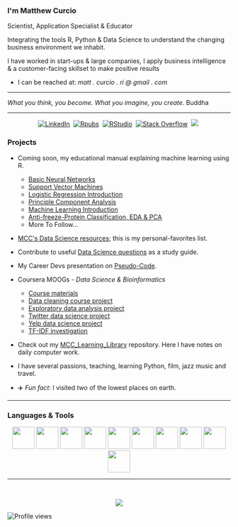 ### I'm Matthew Curcio  

Scientist, Application Specialist & Educator  

Integrating the tools R, Python & Data Science to understand the changing business environment we inhabit.  

I have worked in start-ups & large companies, I apply business intelligence & a customer-facing skillset to make positive results

- I can be reached at: *matt . curcio . ri @ gmail . com*

---

   _What you think, you become. What you imagine, you create_. Buddha  

---

<!-- BADGES -->
<p align="center">
<a href="https://www.linkedin.com/in/mattcurcio" ><img src="https://img.shields.io/badge/linkedin-%230077B5.svg?&style=flat-square&logo=linkedin&logoColor=white" alt="LinkedIn" /></a>&nbsp;
<a href="https://rpubs.com/oaxacamatt" ><img src="https://img.shields.io/badge/R-276DC3.svg?style=flat-square&logo=R&logoColor=white" alt="Rpubs" /></a>&nbsp;
<a href="https://rpubs.com/oaxacamatt" ><img src="https://img.shields.io/badge/RStudio-75AADB.svg?style=flat-square&logo=RStudio&logoColor=white" alt="RStudio" /></a>&nbsp; 
<a href="https://stackoverflow.com/users/851043/oaxacamatt" ><img src="https://img.shields.io/badge/StackOverflow-F58025.svg?style=flat-square&logo=stackoverflow&logoColor=white" alt="Stack Overflow" /></a>&nbsp;
<a href="https://mccurcio.github.io/about/" ><img src="https://img.shields.io/badge/About-Matthew-yellow?style=flat-square" /></a>&nbsp;
</p>

### Projects

- Coming soon, my educational manual explaining machine learning using R.
    - [Basic Neural Networks](https://github.com/mccurcio/Intro-NeuralNetworks/blob/master/neural-network.pdf)
    - [Support Vector Machines](https://github.com/mccurcio/SVM-Intro/blob/master/06-svm.pdf)
    - [Logistic Regression Introduction](https://github.com/mccurcio/mcc-logit-intro/blob/master/intro-2-logit.pdf)
    - [Principle Component Analysis](https://github.com/mccurcio/mcc-pca-intro/blob/master/01-pca-intro-R.pdf)
    - [Machine Learning Introduction](https://github.com/mccurcio/mcc-machine-learning-intro/blob/master/mcc-ml-project-info.pdf)
    - [Anti-freeze-Protein Classification, EDA & PCA](https://github.com/mccurcio/kaggle-protein-data)
    - More To Follow...

- [MCC's Data Science resources](https://github.com/mccurcio/mcc-ds-material); this is my personal-favorites list. 

- Contribute to useful [Data Science questions](https://github.com/mccurcio/mcc-ds-material/blob/master/ds_study_guide/mccs_data_science_questions.md) as a study guide.

- My Career Devs presentation on [Pseudo-Code](https://github.com/mccurcio/pseudocode-flowchart-pdf).

- Coursera MOOGs - *Data Science & Bioinformatics*
    - [Course materials](https://github.com/mccurcio/Coursera_Materials)
    - [Data cleaning course project](https://github.com/mccurcio/coursera_getting_cleaning_data)
    - [Exploratory data analysis project](https://github.com/mccurcio/ExData_Plotting1)
    - [Twitter data science project](https://github.com/mccurcio/twitter-ipynb)
    - [Yelp data science project](https://github.com/mccurcio/yelp-ipynb)
    - [TF-IDF investigation](https://github.com/mccurcio/first-look-ml)

- Check out my [MCC_Learning_Library](https://github.com/mccurcio/MCC_Learning_Library) repository. Here I have notes on daily computer work.

- I have several passions, teaching, learning Python, film, jazz music and travel.

- :airplane: *Fun fact*: I visited two of the lowest places on earth.

---

### Languages & Tools

<p align="center">
   <code><img height="50" src="https://www.vectorlogo.zone/logos/python/python-horizontal.svg"></code>
   <code><img height="50" src="https://www.vectorlogo.zone/logos/r-project/r-project-ar21.svg"></code>
   <code><img height="50" src="https://www.vectorlogo.zone/logos/gnu_bash/gnu_bash-ar21.svg"></code>
   <code><img height="50" src="https://www.vectorlogo.zone/logos/w3_html5/w3_html5-ar21.svg"></code>
   <code><img height="50" src="https://www.vectorlogo.zone/logos/linux/linux-ar21.svg"></code>
   <code><img height="50" src="https://www.vectorlogo.zone/logos/ubuntu/ubuntu-ar21.svg"></code>
   <code><img height="50" src="https://www.vectorlogo.zone/logos/github/github-ar21.svg"></code>
   <code><img height="50" src="https://www.vectorlogo.zone/logos/gimp/gimp-ar21.svg"></code>
   <code><img height="50" src="https://www.vectorlogo.zone/logos/coursera/coursera-ar21.svg"></code>
   <code><img height="50" src="https://www.vectorlogo.zone/logos/css/css-ar21.svg"></code>
</p>

---

<br />

<p align="center">
<img src="https://github-readme-stats.vercel.app/api?username=mccurcio&theme=radical&show_icons=true" />

![Profile views](https://gpvc.arturio.dev/mccurcio)  
</p>
